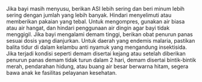Jika bayi masih menyusu, berikan ASI lebih sering dan beri minum lebih sering dengan jumlah yang lebih banyak. Hindari menyelimuti atau memberikan pakaian yang tebal. Untuk mengompres, gunakan air biasa atau air hangat, dan hindari penggunaan air dingin agar bayi tidak menggigil. Jika bayi mengalami demam tinggi, berikan obat penurun panas sesuai dosis yang dianjurkan. Untuk daerah yang endemis malaria, pastikan balita tidur di dalam kelambu anti nyamuk yang mengandung insektisida. Jika terjadi kondisi seperti demam disertai kejang atau setelah diberikan penurun panas demam tidak turun dalam 2 hari, demam disertai bintik-bintik merah, pendarahan hidung, atau buang air besar berwarna hitam, segera bawa anak ke fasilitas pelayanan kesehatan.